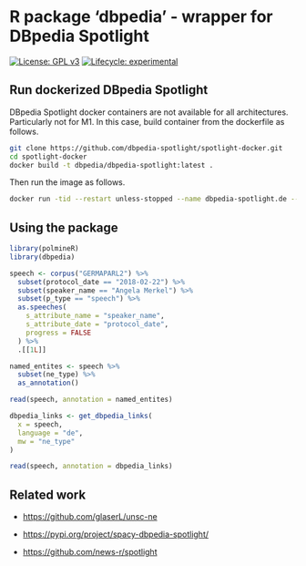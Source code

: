 R package ‘dbpedia’ - wrapper for DBpedia Spotlight
================

[![License: GPL
v3](https://img.shields.io/badge/License-GPLv3-blue.svg)](https://www.gnu.org/licenses/gpl-3.0)
[![Lifecycle:
experimental](https://img.shields.io/badge/lifecycle-experimental-orange.svg)](https://www.tidyverse.org/lifecycle/#experimental)

## Run dockerized DBpedia Spotlight

DBpedia Spotlight docker containers are not available for all
architectures. Particularly not for M1. In this case, build container
from the dockerfile as follows.

``` sh
git clone https://github.com/dbpedia-spotlight/spotlight-docker.git
cd spotlight-docker
docker build -t dbpedia/dbpedia-spotlight:latest .
```

Then run the image as follows.

``` sh
docker run -tid --restart unless-stopped --name dbpedia-spotlight.de --mount source=spotlight-model,target=/opt/spotlight -p 2222:80  dbpedia/dbpedia-spotlight spotlight.sh de
```

## Using the package

``` r
library(polmineR)
library(dbpedia)

speech <- corpus("GERMAPARL2") %>% 
  subset(protocol_date == "2018-02-22") %>%
  subset(speaker_name == "Angela Merkel") %>%
  subset(p_type == "speech") %>%
  as.speeches(
    s_attribute_name = "speaker_name",
    s_attribute_date = "protocol_date",
    progress = FALSE
  ) %>%
  .[[1L]]

named_entites <- speech %>%
  subset(ne_type) %>%
  as_annotation()

read(speech, annotation = named_entites)

dbpedia_links <- get_dbpedia_links(
  x = speech,
  language = "de",
  mw = "ne_type"
)

read(speech, annotation = dbpedia_links)
```

## Related work

- <https://github.com/glaserL/unsc-ne>

- <https://pypi.org/project/spacy-dbpedia-spotlight/>

- <https://github.com/news-r/spotlight>
